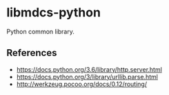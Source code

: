 # libmdcs-python

Python common library.

## References

* https://docs.python.org/3.6/library/http.server.html
* https://docs.python.org/3/library/urllib.parse.html
* http://werkzeug.pocoo.org/docs/0.12/routing/
